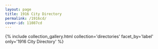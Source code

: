 ```yaml
---
layout: page
title: 1916 City Directory
permalink: /1916cd/
cover-id: 11087cd
---
```


{% include collection_gallery.html collection='directories' facet_by='label' only='1916 City Directory' %}
